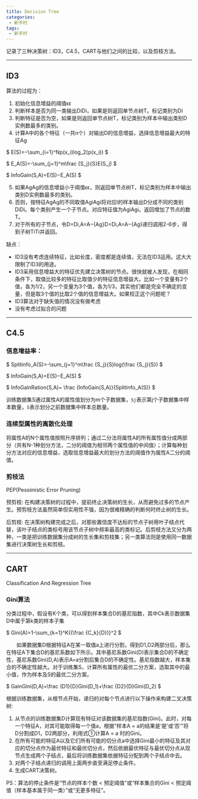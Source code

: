 ```yaml
---
title: Decision Tree
categories:
 - 新手村
tags:
 - 新手村
---
```


记录了三种决策树：ID3，C4.5，CART与他们之间的比较，以及剪枝方法。

<!--more-->

***


## ID3

算法的过程为：

1. 初始化信息增益的阈值ϵϵ
2. 判断样本是否为同一类输出DiDi，如果是则返回单节点树T。标记类别为Di
3. 判断特征是否为空，如果是则返回单节点树T，标记类别为样本中输出类别D实例数最多的类别。
4. 计算A中的各个特征（一共n个）对输出D的信息增益，选择信息增益最大的特征Ag

$ E(S)=−\sum_{i=1}^Np(x_i)log_2(p(x_i)) $
      
$ E_A(S)=-\sum_{j=1}^m\frac {S_j}{S}E(S_j) $
      
$ InfoGain(S,A)=E(S)−E_A(S) $

5. 如果AgAg的信息增益小于阈值ϵϵ，则返回单节点树T，标记类别为样本中输出类别D实例数最多的类别。
6. 否则，按特征AgAg的不同取值AgiAgi将对应l的样本输出D分成不同的类别DiDi。每个类别产生一个子节点。对应特征值为AgiAgi。返回增加了节点的数T。
7. 对于所有的子节点，令D=Di,A=A−{Ag}D=Di,A=A−{Ag}递归调用2-6步，得到子树TiTi并返回。

缺点：　
* ID3没有考虑连续特征，比如长度，密度都是连续值，无法在ID3运用。这大大限制了ID3的用途。
* ID3采用信息增益大的特征优先建立决策树的节点。很快就被人发现，在相同条件下，取值比较多的特征比取值少的特征信息增益大。比如一个变量有2个值，各为1/2，另一个变量为3个值，各为1/3，其实他们都是完全不确定的变量，但是取3个值的比取2个值的信息增益大。如果校正这个问题呢？
* ID3算法对于缺失值的情况没有做考虑
* 没有考虑过拟合的问题

***

## C4.5

### 信息增益率：

$ Splitinfo_A(S)=-\sum_{j=1}^m\frac {S_j}{S}log(\frac {S_j}{S}) $

$ InfoGain(S,A)=E(S)−E_A(S) $

$ InfoGainRation(S,A)= \frac {InfoGain(S,A)}{Splitinfo_A(S)} $

训练数据集S通过属性A的属性值划分为m个子数据集，`Sj`表示第j个子数据集中样本数量，`S`表示划分之前数据集中样本总数量。 

### 连续型属性的离散化处理 

  将属性A的N个属性值按照升序排列；通过二分法将属性A的所有属性值分成两部分（共有N-1种划分方法，二分的阈值为相邻两个属性值的中间值）；计算每种划分方法对应的信息增益，选取信息增益最大的划分方法的阈值作为属性A二分的阈值。

### 剪枝法 

PEP(Pessimistic Error Pruning)

预剪枝: 在构建决策树的过程中，提前终止决策树的生长，从而避免过多的节点产生。预剪枝方法虽然简单但实用性不强，因为很难精确的判断何时终止树的生长。

后剪枝: 在决策树构建完成之后，对那些置信度不达标的节点子树用叶子结点代替，该叶子结点的类标号用该节点子树中频率最高的类标记。后剪枝方法又分为两种，一类是把训练数据集分成树的生长集和剪枝集；另一类算法则是使用同一数据集进行决策树生长和剪枝。

***

## CART

Classification And Regression Tree

### Gini算法

  分类过程中，假设有K个类，可以得到样本集合D的基尼指数，其中Ck表示数据集D中属于第k类的样本子集

$ Gini(A)=1-\sum_{k=1}^K{(\frac {C_k}{D})}^2 $


　　如果数据集D根据特征A在某一取值a上进行分割，得到D1,D2两部分后，那么在特征A下集合D的基尼系数如下所示。其中基尼系数Gini(D)表示集合D的不确定性，基尼系数Gini(D,A)表示A=a分割后集合D的不确定性。基尼指数越大，样本集合的不确定性越大。对于训练集S，计算所有属性的最优二分方案，选取其中的最小值，作为样本及S的最优二分方案。

$ GainGini(D,A)=\frac {D1}{D}Gini(D_1)+\frac {D2}{D}Gini(D_2) $

根据训练数据集，从根节点开始，递归的对每个节点进行以下操作来构建二叉决策树:

1. 从节点的训练数据集D计算现有特征对该数据集的基尼指数(Gini)。此时，对每一个特征A，对其可能取得每一个值a，根据“样本A = a的结果是‘是’或‘否’”将D分割成D1，D2两部分，利用式①计算A = a 时的Gini。
2. 在所有可能的特征A以及它们所有可能的切分点a中选择Gini最小的特征及其对应的切分点作为最优特征和最优切分点，然后依据最优特征与最优切分点从现节点生成两个子结点，最后将训练数据集依据特征分配到两个子结点中去。
3. 对两个子结点递归的调用上面两步直至满足停止条件。
4. 生成CART决策树。

PS：算法的停止条件是“节点的样本个数 < 预定阈值”或“样本集合的Gini < 预定阈值（样本基本属于同一类）”或“无更多特征”。





